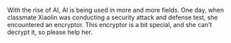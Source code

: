 With the rise of AI, AI is being used in more and more fields. One day, when classmate Xiaolin was conducting a security attack and defense test, she encountered an encryptor. This encryptor is a bit special, and she can’t decrypt it, so please help her.

